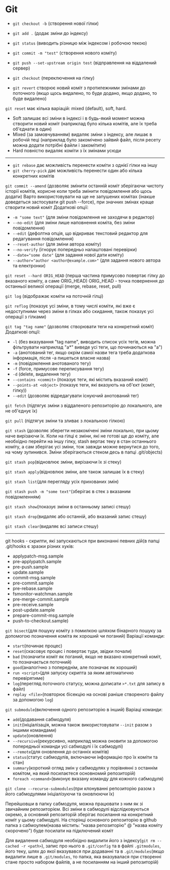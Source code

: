 # Git

- `git checkout -b` (створення нової гілки)
- `git add .` (додає зміни до індексу)
- `git status` (виводить різницю між індексом і робочою текою)
- `git commit -m "test"` (створення нового коміту)
- `git push --set-upstream origin test` (відправлення на віддалений сервер)

- `git checkout` (переключення на гілку)
- `git revert` створює новий коміт з протилежними змінами до поточного (якщо щось видалено, то буде додано, якщо додано, то буде видалено)

`git reset` має кілька варіацій: mixed (default), soft, hard.
- Soft залишає всі зміни в індексі і в будь-який момент можна створити новий коміт (наприклад було кілька комітів, але їх треба об'єднати в один)
- Mixed (за замовчуванням) видаляє зміни з індексу, але лишає в робочій теці (наприклад було закомічено зайвий файл, після ресету можна додати потрібні файли і закомітити)
- Hard повністю видаляє коміти з їх змінами усюди

------------------------------------------------------------------------------
- `git rebase` дає можливість перенести коміти з однієї гілки на іншу
- `git cherry-pick` дає можливість перенести один або кілька конкретних комітів

`git commit --amend` (дозволяє змінити останній коміт зберігаючи чистоту історії комітів, корисне коли треба змінити повідомлення або щось додати)
Варто використовувати на ще не запушених комітах (інакше доведеться застосувати git push --force), при значних змінах краще створити новий коміт
Додаткові опції:
- `-m "some text"` (для зміни повідомлення не заходячи в редактор)
- `--no-edit` (для зміни лише наповнення коміта, без зміни повідомлення)
- `--edit` (дефолтна опція, що відкриває текстовий редактор для редагування повідомлення)
- `--reset-author` (для зміни автора коміту)
- `--no-verify` (ігнорує попередньо налаштовані перевірки)
- `--date="some date"` (для задання нової дати коміту)
- `--author="author <author@example.com>"` (для задання нового автора та електронки)

`git reset --hard ORIG_HEAD` (перша частина примусово повертає гілку до вказаного коміту, а саме ORIG_HEAD)
ORIG_HEAD - точка повернення до останньої великої операції (merge, rebase, reset, pull)

`git log` (відображає коміти на поточній гілці)

`git reflog` (показує усі зміни, в тому числі коміти, які вже є недоступними через зміни в гілках або скидання, також показує усі операції з гілками)

`git tag "tag name"` (дозволяє створювати теги на конкретний коміт)
Додаткові опції:
- `-l` (без вказування "tag name", виводить список усіх тегів, можна фільтрувати наприклад "a*" виведе усі теги, що починаються на "a")
- `-a` (анотований тег, якщо окрім самої назви тега треба додаткова інформація, після -a пишеться власне назва)
- `-m` (повідомлення анотованого тегу)
- `-f` (force, примусове переписування тегу)
- `-d` (delete, видалення тегу)
- `--contains <commit>` (показує теги, які містить вказаний коміт)
- `--points-at <object>` (показує теги, які вказують на об'єкт (коміт, гілку))
- `--edit` (дозволяє відредагувати існуючий анотований тег)

`git fetch` (підтягує зміни з віддаленого репозиторію до локального, але не об'єднує їх)

`git pull` (підтягує зміни та зливає з локальною гілкою)

`git stash` (дозволяє зберегти незакомічені зміни локально, при цьому наче вирізаючи їх. Коли на гілці є зміни, які не готові ще до коміту, але необхідно перейти на іншу гілку, stash вертає теку в стан останнього коміту, а сам зберігає усі зміни, тож завжди можне вернутися до того, на чому зупинився. Зміни зберігаються стеком десь в папці .git/objects)


`git stash pop`(відновлює зміни, вирізаючи їх зі стеку)

`git stash apply`(відновлює зміни, але також залишає їх в стеку)

`git stash list`(для перегляду усіх прихованих змін)

`git stash push -m "some text"`(зберігає в стек з вказаним повідомленням)

`git stash show`(показує зміни в останньому записі стешу)

`git stash drop`(видаляє або останній, або вказаний запис стешу)

`git stash clear`(видаляє всі записи стешу)

--------------------------------------------------------------------------------------------------

git hooks - скрипти, які запускаються при виконанні певних дій(в папці .git/hooks є зразки різних хуків:
- applypatch-msg.sample
- pre-applypatch.sample
- pre-push.sample
- update.sample
- commit-msg.sample
- pre-commit.sample
- pre-rebase.sample
- fsmonitor-watchman.sample
- pre-merge-commit.sample
- pre-receive.sample
- post-update.sample
- prepare-commit-msg.sample
- push-to-checkout.sample)


`git bisect`(для пошуку коміту з помилкою шляхом бінарного пошуку за допомогою позначення коміта як хороший чи поганий)
Варіації команди:
- `start`(починає процес)
- `reset`(скасовує процес і повертає туди, звідки почали)
- `bad` (позначити коміт як поганий, якщо не вказано конкретний коміт, то позначається поточний)
- `good`(аналогічно з попереднім, але позначає як хороший)
- `run <script>`(для запуску скрипта за яким автоматично перевірятиме)
- `log`(перегляд поточного статусу, можна дописати `>*.txt` для запису в файл)
- `replay <file>`(повторює бісекцію на основі раніше створеного файлу за допомогою `log`)


`git submodule`(включення одного репозиторію в інший)
Варіаці команди:
- `add`(додавання сабмодуля)
- `init`(ініціалізація, можна також використовувати `--init` разом з іншими командами)
- `update`(оновлення)
- `--recursive`(рекурсивно, наприклад можна оновити за допомогою попередньої команди усі сабмодулі і їх сабмодулі)
- `--remote`(для оновлення до останніх комітів)
- `status`(статус сабмодулів, включаючи інформацію про їх коміти та стан)
- `summary`(короткий огляд змін у сабмодулях у порівнянні з останнім комітом, на який посилаєтеся основномий репозиторій)
- `foreach <command>`(виконує вказану команду для кожного сабмодуля)

`git clone --recurse-submodules`(при клонуванні репозиторію разом з його сабмодулями ініціалізуючи та оновлюючи їх)

Перейшовши в папку сабмодуля, можна працювати з ним як зі звичайним репозиторієм. Всі зміни в сабмодулі відслідковуються окремо, а основний репозиторій зберігає посилання на конкретний коміт у цьому сабмодулі.
На сторінці основного репозиторію в github папка з сабмоулем(назва містить: "назва репозиторію" @ "назва коміту скорочено") буде посилати на підключений коміт

Для видалення сабмодуля необхідно видалити його з індексу(`git rm --cached -r <path>`), запис про нього в `.git/config` та в файлі `.gitmodules`, його теку, шлях до якої вказувався при додаванні та в `.git/modules`(якщо видалити лише в `.git/modules`, то папка, яка вказувалася при створенні стане просто набором файлів, а не посиланням на інший репозиторій)
